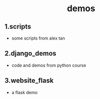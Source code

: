 # <center>**demos**</center>
## 1.scripts
   + some scripts from alex tan
## 2.django_demos
   + code and demos from python course
## 3.website_flask
   + a flask demo
   